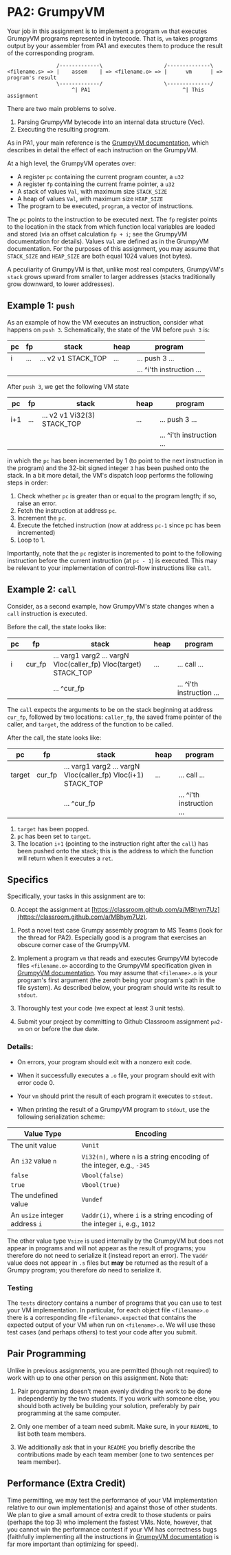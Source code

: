 # PA2: GrumpyVM

Your job in this assignment is to implement a program `vm` that executes GrumpyVM programs represented in bytecode. That is, `vm` takes programs output by your assembler from PA1 and executes them to produce the result of the corresponding program.

```
                /-------------\                    /--------------\
<filename.s> => |    assem    | => <filename.o> => |      vm      | => program's result
                \-------------/                    \--------------/
                     ^| PA1                              ^| This assignment
```

There are two main problems to solve. 

1. Parsing GrumpyVM bytecode into an internal data structure (Vec<Instr>).
2. Executing the resulting program. 

As in PA1, your main reference is the [GrumpyVM documentation](../doc/vm.md), which describes in detail the effect of each instruction on the GrumpyVM.

At a high level, the GrumpyVM operates over:

* A register `pc` containing the current program counter, a `u32`
* A register `fp` containing the current frame pointer, a `u32`
* A stack of values `Val`, with maximum size `STACK_SIZE` 
* A heap of values `Val`, with maximum size `HEAP_SIZE`
* The program to be executed, `program`, a vector of instructions.

The `pc` points to the instruction to be executed next. The `fp` register points to the location in the stack from which function local variables are loaded and stored (via an offset calculation `fp + i`; see the GrumpyVM documentation for details). Values `Val` are defined as in the GrumpyVM documentation. For the purposes of this assignment, you may assume that `STACK_SIZE` and `HEAP_SIZE` are both equal 1024 values (not bytes). 

A peculiarity of GrumpyVM is that, unlike most real computers, GrumpyVM's `stack` grows upward from smaller to larger addresses (stacks traditionally grow downward, to lower addresses).

## Example 1: `push`

As an example of how the VM executes an instruction, consider what happens on `push 3`. Schematically, the state of the VM before `push 3` is:

| pc | fp | stack | heap | program |
| -- | -- | ----- | ---- | ------- |
| i | ... | ... v2 v1 STACK_TOP | ... | ... push 3 ... | 
|   |     |                     |     | ... ^i'th instruction ... |

After `push 3`, we get the following VM state

| pc | fp | stack | heap | program |
| -- | -- | ----- | ---- | ------- |
| i+1 | ... | ... v2 v1 Vi32(3) STACK_TOP | ... | ... push 3 ... | 
|     |     |                             |     | ... ^i'th instruction ... |

in which the `pc` has been incremented by 1 (to point to the next instruction in the program) and the 32-bit signed integer `3` has been pushed onto the stack. In a bit more detail, the VM's dispatch loop performs the following steps in order:

1. Check whether `pc` is greater than or equal to the program length; if so, raise an error.
2. Fetch the instruction at address `pc`.
3. Increment the `pc`.
4. Execute the fetched instruction (now at address `pc-1` since pc has been incremented)
5. Loop to 1.

Importantly, note that the `pc` register is incremented to point to the following instruction before the current instruction (at `pc - 1`) is executed. This may be relevant to your implementation of control-flow instructions like `call`. 

## Example 2: `call`

Consider, as a second example, how GrumpyVM's state changes when a `call` instruction is executed. 

Before the call, the state looks like:

| pc | fp | stack | heap | program |
| -- | -- | ----- | ---- | ------- |
| i | cur_fp | ... varg1 varg2 ... vargN Vloc(caller_fp) Vloc(target) STACK_TOP | ... | ... call ... | 
|   |        | ... ^cur_fp                                                      |     | ... ^i'th instruction ... |

The `call` expects the arguments to be on the stack beginning at address `cur_fp`, followed by two locations: `caller_fp`, the saved frame pointer of the caller, and `target`, the address of the function to be called.

After the call, the state looks like:

| pc | fp | stack | heap | program |
| -- | -- | ----- | ---- | ------- |
| target | cur_fp | ... varg1 varg2 ... vargN Vloc(caller_fp) Vloc(i+1) STACK_TOP | ... | ... call ... | 
|        |        | ... ^cur_fp                                                   |     | ... ^i'th instruction ... |

1. `target` has been popped.
2. `pc` has been set to `target`.
3. The location `i+1` (pointing to the instruction right after the `call`) has been pushed onto the stack; this is the address to which the function will return when it executes a `ret`. 

## Specifics

Specifically, your tasks in this assignment are to:

0. Accept the assignment at [https://classroom.github.com/a/MBhym7Uz](https://classroom.github.com/a/MBhym7Uz).

1. Post a novel test case Grumpy assembly program to MS Teams (look for the thread for PA2). Especially good is a program that exercises an obscure corner case of the GrumpyVM.

2. Implement a program `vm` that reads and executes GrumpyVM bytecode files `<filename.o>` according to the GrumpyVM specification given in [GrumpyVM documentation](../doc/vm.md). You may assume that `<filename>.o` is your program's first argument (the zeroth being your program's path in the file system). As described below, your program should write its result to `stdout`.

3. Thoroughly test your code (we expect at least 3 unit tests).
 
4. Submit your project by committing to Github Classroom assignment `pa2-vm` on or before the due date.

### Details: 

* On errors, your program should exit with a nonzero exit code.

* When it successfully executes a `.o` file, your program should exit with error code 0.

* Your `vm` should print the result of each program it executes to `stdout`.

* When printing the result of a GrumpyVM program to `stdout`, use the following serialization scheme: 

| Value Type | Encoding |
| ---------- | -------- |
| The unit value | `Vunit` |
| An `i32` value `n` | `Vi32(n)`, where `n` is a string encoding of the integer, e.g., `-345` |
| `false` | `Vbool(false)` |
| `true` | `Vbool(true)` |
| The undefined value | `Vundef` |
| An `usize` integer address `i` | `Vaddr(i)`, where `i` is a string encoding of the integer `i`, e.g., `1012` |  

The other value type `Vsize` is used internally by the GrumpyVM but does not appear in programs and will not appear as the result of programs; you therefore do not need to serialize it (instead report an error). The `Vaddr` value does not appear in `.s` files but **may** be returned as the result of a Grumpy program; you therefore *do* need to serialize it.

### Testing

The `tests` directory contains a number of programs that you can use to test your VM implementation. In particular, for each object file `<filename>.o` there is a corresponding file `<filename>.expected` that contains the expected output of your VM when run on `<filename>.o`. We will use these test cases (and perhaps others) to test your code after you submit.

## Pair Programming

Unlike in previous assignments, you are permitted (though not required) to work with up to one other person on this assignment. Note that: 

1. Pair programming doesn't mean evenly dividing the work to be done independently by the two students. If you work with someone else, you should both actively be building your solution, preferably by pair programming at the same computer.

2. Only one member of a team need submit. Make sure, in your `README`, to list both team members.

3. We additionally ask that in your `README` you briefly describe the contributions made by each team member (one to two sentences per team member).

## Performance (Extra Credit) 

Time permitting, we may test the performance of your VM implementation relative to our own implementation(s) and against those of other students. We plan to give a small amount of extra credit to those students or pairs (perhaps the top 3) who implement the fastest VMs. Note, however, that you cannot win the performance contest if your VM has correctness bugs (faithfully implementing all the instructions in [GrumpyVM documentation](../doc/vm.md) is far more important than optimizing for speed).
